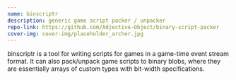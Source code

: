 ```yaml
---
name: binscriptr
description: generic game script packer / unpacker
repo-link: https://github.com/Adjective-Object/binary-script-packer
cover-img: cover-img/placeholder_archer.jpg
---
```


binscriptr is a tool for writing scripts for games in a game-time event stream format. It can also pack/unpack game scripts to binary blobs, where they are essentially arrays of custom types with bit-width specifications.
